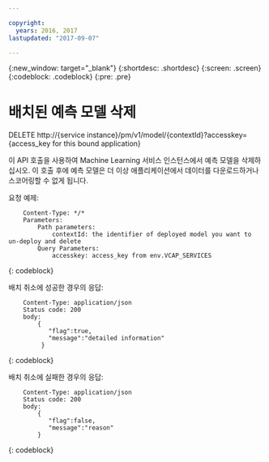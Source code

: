 ```yaml
---

copyright:
  years: 2016, 2017
lastupdated: "2017-09-07"

---
```


{:new_window: target="_blank"}
{:shortdesc: .shortdesc}
{:screen: .screen}
{:codeblock: .codeblock}
{:pre: .pre}

# 배치된 예측 모델 삭제


DELETE http://{service
instance}/pm/v1/model/{contextId}?accesskey={access_key for this
bound application}

이 API 호출을 사용하여 Machine Learning 서비스 인스턴스에서 예측 모델을 삭제하십시오. 이 호출 후에 예측 모델은 더 이상 애플리케이션에서 데이터를 다운로드하거나 스코어링할 수 없게 됩니다.


요청 예제: 

```
    Content-Type: */*
    Parameters:
        Path parameters:
            contextId: the identifier of deployed model you want to un-deploy and delete
        Query Parameters:
            accesskey: access_key from env.VCAP_SERVICES
```
{: codeblock}

배치 취소에 성공한 경우의 응답:

```
    Content-Type: application/json
    Status code: 200
    body:
        {
           "flag":true,
           "message":"detailed information"
         }
```
{: codeblock}

배치 취소에 실패한 경우의 응답:

```
    Content-Type: application/json
    Status code: 200
    body:
        {
           "flag":false,
           "message":"reason"
        }
```
{: codeblock}
